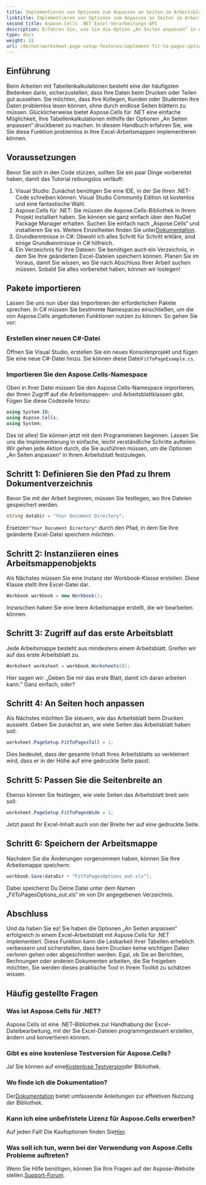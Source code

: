 ```yaml
---
title: Implementieren von Optionen zum Anpassen an Seiten im Arbeitsblatt
linktitle: Implementieren von Optionen zum Anpassen an Seiten im Arbeitsblatt
second_title: Aspose.Cells .NET Excel-Verarbeitungs-API
description: Erfahren Sie, wie Sie die Option „An Seiten anpassen“ in Aspose.Cells für .NET verwenden, um die Formatierung Ihres Excel-Arbeitsblatts für eine bessere Lesbarkeit zu verbessern.
type: docs
weight: 12
url: /de/net/worksheet-page-setup-features/implement-fit-to-pages-options/
---
```

## Einführung
Beim Arbeiten mit Tabellenkalkulationen besteht eine der häufigsten Bedenken darin, sicherzustellen, dass Ihre Daten beim Drucken oder Teilen gut aussehen. Sie möchten, dass Ihre Kollegen, Kunden oder Studenten Ihre Daten problemlos lesen können, ohne durch endlose Seiten blättern zu müssen. Glücklicherweise bietet Aspose.Cells für .NET eine einfache Möglichkeit, Ihre Tabellenkalkulationen mithilfe der Optionen „An Seiten anpassen“ druckbereit zu machen. In diesem Handbuch erfahren Sie, wie Sie diese Funktion problemlos in Ihre Excel-Arbeitsmappen implementieren können. 
## Voraussetzungen
Bevor Sie sich in den Code stürzen, sollten Sie ein paar Dinge vorbereitet haben, damit das Tutorial reibungslos verläuft:
1. Visual Studio: Zunächst benötigen Sie eine IDE, in der Sie Ihren .NET-Code schreiben können. Visual Studio Community Edition ist kostenlos und eine fantastische Wahl.
2.  Aspose.Cells für .NET: Sie müssen die Aspose.Cells-Bibliothek in Ihrem Projekt installiert haben. Sie können sie ganz einfach über den NuGet Package Manager erhalten. Suchen Sie einfach nach „Aspose.Cells“ und installieren Sie es. Weitere Einzelheiten finden Sie unter[Dokumentation](https://reference.aspose.com/cells/net/).
3. Grundkenntnisse in C#: Obwohl ich alles Schritt für Schritt erkläre, sind einige Grundkenntnisse in C# hilfreich.
4. Ein Verzeichnis für Ihre Dateien: Sie benötigen auch ein Verzeichnis, in dem Sie Ihre geänderten Excel-Dateien speichern können. Planen Sie im Voraus, damit Sie wissen, wo Sie nach Abschluss Ihrer Arbeit suchen müssen.
Sobald Sie alles vorbereitet haben, können wir loslegen!
## Pakete importieren
Lassen Sie uns nun über das Importieren der erforderlichen Pakete sprechen. In C# müssen Sie bestimmte Namespaces einschließen, um die von Aspose.Cells angebotenen Funktionen nutzen zu können. So gehen Sie vor:
### Erstellen einer neuen C#-Datei
 Öffnen Sie Visual Studio, erstellen Sie ein neues Konsolenprojekt und fügen Sie eine neue C#-Datei hinzu. Sie können diese Datei`FitToPageExample.cs`.
### Importieren Sie den Aspose.Cells-Namespace
Oben in Ihrer Datei müssen Sie den Aspose.Cells-Namespace importieren, der Ihnen Zugriff auf die Arbeitsmappen- und Arbeitsblattklassen gibt. Fügen Sie diese Codezeile hinzu:
```csharp
using System.IO;
using Aspose.Cells;
using System;
```
Das ist alles! Sie können jetzt mit dem Programmieren beginnen.
Lassen Sie uns die Implementierung in einfache, leicht verständliche Schritte aufteilen. Wir gehen jede Aktion durch, die Sie ausführen müssen, um die Optionen „An Seiten anpassen“ in Ihrem Arbeitsblatt festzulegen.
## Schritt 1: Definieren Sie den Pfad zu Ihrem Dokumentverzeichnis
Bevor Sie mit der Arbeit beginnen, müssen Sie festlegen, wo Ihre Dateien gespeichert werden.
```csharp
string dataDir = "Your Document Directory";
```
 Ersetzen`"Your Document Directory"` durch den Pfad, in dem Sie Ihre geänderte Excel-Datei speichern möchten.
## Schritt 2: Instanziieren eines Arbeitsmappenobjekts
Als Nächstes müssen Sie eine Instanz der Workbook-Klasse erstellen. Diese Klasse stellt Ihre Excel-Datei dar.
```csharp
Workbook workbook = new Workbook();
```
Inzwischen haben Sie eine leere Arbeitsmappe erstellt, die wir bearbeiten können.
## Schritt 3: Zugriff auf das erste Arbeitsblatt
Jede Arbeitsmappe besteht aus mindestens einem Arbeitsblatt. Greifen wir auf das erste Arbeitsblatt zu.
```csharp
Worksheet worksheet = workbook.Worksheets[0];
```
Hier sagen wir: „Geben Sie mir das erste Blatt, damit ich daran arbeiten kann.“ Ganz einfach, oder?
## Schritt 4: An Seiten hoch anpassen
Als Nächstes möchten Sie steuern, wie das Arbeitsblatt beim Drucken aussieht. Geben Sie zunächst an, wie viele Seiten das Arbeitsblatt haben soll:
```csharp
worksheet.PageSetup.FitToPagesTall = 1;
```
Dies bedeutet, dass der gesamte Inhalt Ihres Arbeitsblatts so verkleinert wird, dass er in der Höhe auf eine gedruckte Seite passt. 
## Schritt 5: Passen Sie die Seitenbreite an
Ebenso können Sie festlegen, wie viele Seiten das Arbeitsblatt breit sein soll:
```csharp
worksheet.PageSetup.FitToPagesWide = 1;
```
Jetzt passt Ihr Excel-Inhalt auch von der Breite her auf eine gedruckte Seite. 
## Schritt 6: Speichern der Arbeitsmappe
Nachdem Sie die Änderungen vorgenommen haben, können Sie Ihre Arbeitsmappe speichern:
```csharp
workbook.Save(dataDir + "FitToPagesOptions_out.xls");
```
Dabei speicherst Du Deine Datei unter dem Namen „FitToPagesOptions_out.xls“ im von Dir angegebenen Verzeichnis.
## Abschluss
Und da haben Sie es! Sie haben die Optionen „An Seiten anpassen“ erfolgreich in einem Excel-Arbeitsblatt mit Aspose.Cells für .NET implementiert. Diese Funktion kann die Lesbarkeit Ihrer Tabellen erheblich verbessern und sicherstellen, dass beim Drucken keine wichtigen Daten verloren gehen oder abgeschnitten werden. Egal, ob Sie an Berichten, Rechnungen oder anderen Dokumenten arbeiten, die Sie freigeben möchten, Sie werden dieses praktische Tool in Ihrem Toolkit zu schätzen wissen.
## Häufig gestellte Fragen
### Was ist Aspose.Cells für .NET?
Aspose.Cells ist eine .NET-Bibliothek zur Handhabung der Excel-Dateibearbeitung, mit der Sie Excel-Dateien programmgesteuert erstellen, ändern und konvertieren können.
### Gibt es eine kostenlose Testversion für Aspose.Cells?
 Ja! Sie können auf eine[Kostenlose Testversion](https://releases.aspose.com/)der Bibliothek.
### Wo finde ich die Dokumentation?
 Der[Dokumentation](https://reference.aspose.com/cells/net/) bietet umfassende Anleitungen zur effektiven Nutzung der Bibliothek.
### Kann ich eine unbefristete Lizenz für Aspose.Cells erwerben?
 Auf jeden Fall! Die Kaufoptionen finden Sie[Hier](https://purchase.aspose.com/buy).
### Was soll ich tun, wenn bei der Verwendung von Aspose.Cells Probleme auftreten?
 Wenn Sie Hilfe benötigen, können Sie Ihre Fragen auf der Aspose-Website stellen.[Support-Forum](https://forum.aspose.com/c/cells/9).
